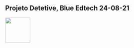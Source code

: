 ## Projeto Detetive, Blue Edtech 24-08-21
<p align="left">
  <img src="https://media-exp1.licdn.com/dms/image/C4E0BAQET4zubIYEjJQ/company-logo_200_200/0/1625249003866?e=2159024400&v=beta&t=AL_GUba4oxMd6gw0PcXSx3EpyI0F4bm5cBWF1m7OLSg" width="80px"
</p>
